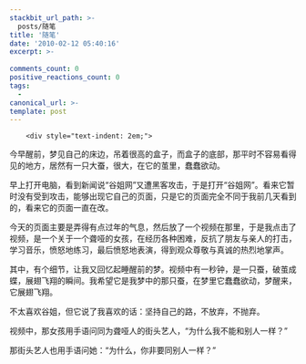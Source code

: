 ```yaml
---
stackbit_url_path: >-
  posts/随笔
title: '随笔'
date: '2010-02-12 05:40:16'
excerpt: >-
  
comments_count: 0
positive_reactions_count: 0
tags: 
  - 
canonical_url: >-
template: post
---
```


        <div style="text-indent: 2em;">
<p>今早醒前，梦见自己的床边，吊着很高的盒子，而盒子的底部，那平时不容易看得见的地方，居然有一只大蚕，很大，在它的茧里，蠢蠢欲动。</p>
<p>早上打开电脑，看到新闻说“谷姐网”又遭黑客攻击，于是打开“谷姐网”。看来它暂时没有受到攻击，能够出现它自己的页面，只是它的页面完全不同于我前几天看到的，看来它的页面一直在改。</p>
<p>今天的页面主要是弄得有点过年的气息，然后放了一个视频在那里，于是我点击了视频，是一个关于一个聋哑的女孩，在经历各种困难，反抗了朋友与亲人的打击，学习音乐，愤怒地练习，最后愤怒地表演，得到观众尊敬与真诚的热烈地掌声。</p>
<p>其中，有个细节，让我又回忆起睡醒前的梦。视频中有一秒钟，是一只蚕，破茧成蝶，展翅飞翔的瞬间。我希望它是我梦中的那只蚕，在梦里它蠢蠢欲动，梦醒来，它展翅飞翔。</p>
<p>不太喜欢谷姐，但它说了我喜欢的话：坚持自己的路，不放弃，不抛弃。</p>
<p>视频中，那女孩用手语问同为聋哑人的街头艺人，“为什么我不能和别人一样？”</p>
<p>那街头艺人也用手语问她：“为什么，你非要同别人一样？”</p>
<p>&nbsp;</p>
</div>
      